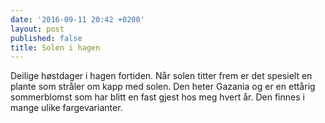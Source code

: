 ```yaml
---
date: '2016-09-11 20:42 +0200'
layout: post
published: false
title: Solen i hagen
---
```


Deilige høstdager i hagen fortiden. Når solen titter frem er det spesielt en plante som stråler om kapp med solen. Den heter Gazania og er en ettårig sommerblomst som har blitt en fast gjest hos meg hvert år. Den finnes i mange ulike fargevarianter.  

